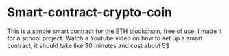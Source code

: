 # Smart-contract-crypto-coin
This is a simple smart contract for the ETH blockchain, free of use. I made it for a school project. Watch a Youtube video on how to set up a smart contract, it should take like 30 minutes and cost about 5$

